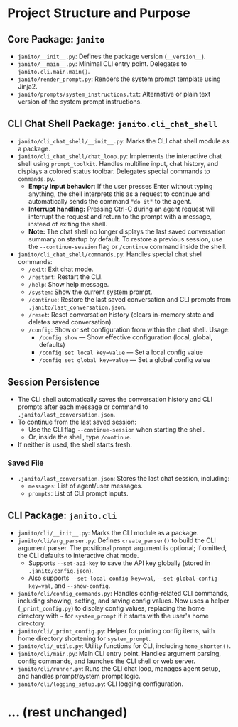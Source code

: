 # Project Structure and Purpose

## Core Package: `janito`
- `janito/__init__.py`: Defines the package version (`__version__`).
- `janito/__main__.py`: Minimal CLI entry point. Delegates to `janito.cli.main.main()`.
- `janito/render_prompt.py`: Renders the system prompt template using Jinja2.
- `janito/prompts/system_instructions.txt`: Alternative or plain text version of the system prompt instructions.

## CLI Chat Shell Package: `janito.cli_chat_shell`
- `janito/cli_chat_shell/__init__.py`: Marks the CLI chat shell module as a package.
- `janito/cli_chat_shell/chat_loop.py`: Implements the interactive chat shell using `prompt_toolkit`. Handles multiline input, chat history, and displays a colored status toolbar. Delegates special commands to `commands.py`.
  - **Empty input behavior:** If the user presses Enter without typing anything, the shell interprets this as a request to continue and automatically sends the command `"do it"` to the agent.
  - **Interrupt handling:** Pressing Ctrl-C during an agent request will interrupt the request and return to the prompt with a message, instead of exiting the shell.
  - **Note:** The chat shell no longer displays the last saved conversation summary on startup by default. To restore a previous session, use the `--continue-session` flag or `/continue` command inside the shell.
- `janito/cli_chat_shell/commands.py`: Handles special chat shell commands:
  - `/exit`: Exit chat mode.
  - `/restart`: Restart the CLI.
  - `/help`: Show help message.
  - `/system`: Show the current system prompt.
  - `/continue`: Restore the last saved conversation and CLI prompts from `.janito/last_conversation.json`.
  - `/reset`: Reset conversation history (clears in-memory state and deletes saved conversation).
  - `/config`: Show or set configuration from within the chat shell. Usage:
    - `/config show` — Show effective configuration (local, global, defaults)
    - `/config set local key=value` — Set a local config value
    - `/config set global key=value` — Set a global config value

## Session Persistence
- The CLI shell automatically saves the conversation history and CLI prompts after each message or command to `.janito/last_conversation.json`.
- To continue from the last saved session:
  - Use the CLI flag `--continue-session` when starting the shell.
  - Or, inside the shell, type `/continue`.
- If neither is used, the shell starts fresh.

### Saved File
- `.janito/last_conversation.json`: Stores the last chat session, including:
  - `messages`: List of agent/user messages.
  - `prompts`: List of CLI prompt inputs.

## CLI Package: `janito.cli`
- `janito/cli/__init__.py`: Marks the CLI module as a package.
- `janito/cli/arg_parser.py`: Defines `create_parser()` to build the CLI argument parser. The positional `prompt` argument is optional; if omitted, the CLI defaults to interactive chat mode.
  - Supports `--set-api-key` to save the API key globally (stored in `.janito/config.json`).
  - Also supports `--set-local-config key=val`, `--set-global-config key=val`, and `--show-config`.
- `janito/cli/config_commands.py`: Handles config-related CLI commands, including showing, setting, and saving config values. Now uses a helper (`_print_config.py`) to display config values, replacing the home directory with `~` for `system_prompt` if it starts with the user's home directory.
- `janito/cli/_print_config.py`: Helper for printing config items, with home directory shortening for `system_prompt`.
- `janito/cli/_utils.py`: Utility functions for CLI, including `home_shorten()`.
- `janito/cli/main.py`: Main CLI entry point. Handles argument parsing, config commands, and launches the CLI shell or web server.
- `janito/cli/runner.py`: Runs the CLI chat loop, manages agent setup, and handles prompt/system prompt logic.
- `janito/cli/logging_setup.py`: CLI logging configuration.

# ... (rest unchanged)
